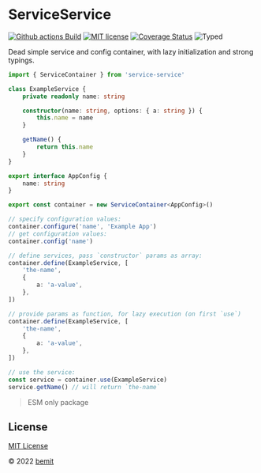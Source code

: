 # ServiceService

[![Github actions Build](https://github.com/bemit/service-service/actions/workflows/blank.yml/badge.svg)](https://github.com/bemit/service-service/actions)
[![MIT license](https://img.shields.io/npm/l/service-service?style=flat-square)](https://github.com/bemit/service-service/blob/main/LICENSE)
[![Coverage Status](https://img.shields.io/codecov/c/github/bemit/service-service/main.svg?style=flat-square)](https://codecov.io/gh/bemit/service-service/branch/main)
![Typed](https://flat.badgen.net/badge/icon/Typed?icon=typescript&label&labelColor=blue&color=555555)

Dead simple service and config container, with lazy initialization and strong typings.

```typescript
import { ServiceContainer } from 'service-service'

class ExampleService {
    private readonly name: string

    constructor(name: string, options: { a: string }) {
        this.name = name
    }

    getName() {
        return this.name
    }
}

export interface AppConfig {
    name: string
}

export const container = new ServiceContainer<AppConfig>()

// specify configuration values:
container.configure('name', 'Example App')
// get configuration values:
container.config('name')

// define services, pass `constructor` params as array:
container.define(ExampleService, [
    'the-name',
    {
        a: 'a-value',
    },
])

// provide params as function, for lazy execution (on first `use`)
container.define(ExampleService, [
    'the-name',
    {
        a: 'a-value',
    },
])

// use the service:
const service = container.use(ExampleService)
service.getName() // will return `the-name`
```

> ESM only package

## License

[MIT License](https://github.com/bemit/service-service/blob/main/LICENSE)

© 2022 [bemit](https://bemit.codes)
